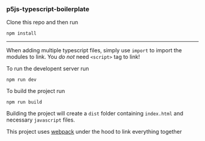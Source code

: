 ### p5js-typescript-boilerplate

Clone this repo and then run

```
npm install
```

---

When adding multiple typescript files, simply use `import` to import the modules to link. You _do not_ need `<script>` tag to link!

To run the developent server run

```
npm run dev
```

To build the project run

```
npm run build
```

Building the project will create a `dist` folder containing `index.html` and necessary `javascript` files.

This project uses [webpack](https://webpack.js.org/) under the hood to link everything together
